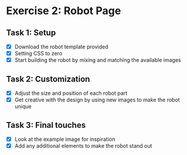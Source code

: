 # Exercise 2: Robot Page

## Task 1: Setup
- [x] Download the robot template provided
- [x] Setting CSS to zero
- [x] Start building the robot by mixing and matching the available images

## Task 2: Customization
- [x] Adjust the size and position of each robot part
- [x] Get creative with the design by using new images to make the robot unique

## Task 3: Final touches
- [x] Look at the example image for inspiration
- [x] Add any additional elements to make the robot stand out

